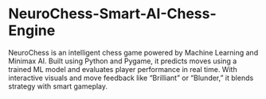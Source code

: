 # NeuroChess-Smart-AI-Chess-Engine
NeuroChess is an intelligent chess game powered by Machine Learning and Minimax AI. Built using Python and Pygame, it predicts moves using a trained ML model and evaluates player performance in real time. With interactive visuals and move feedback like “Brilliant” or “Blunder,” it blends strategy with smart gameplay.
